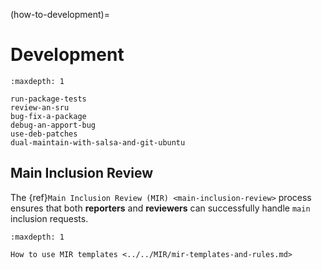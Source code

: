 (how-to-development)=
# Development

```{toctree}
:maxdepth: 1

run-package-tests
review-an-sru
bug-fix-a-package
debug-an-apport-bug
use-deb-patches
dual-maintain-with-salsa-and-git-ubuntu
```

## Main Inclusion Review

The {ref}`Main Inclusion Review (MIR) <main-inclusion-review>` process ensures
that both **reporters** and **reviewers** can successfully handle `main`
inclusion requests.

```{toctree}
:maxdepth: 1

How to use MIR templates <../../MIR/mir-templates-and-rules.md>
```

